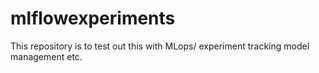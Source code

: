 # mlflowexperiments
This repository is to test out this with MLops/  experiment tracking model management etc.  
